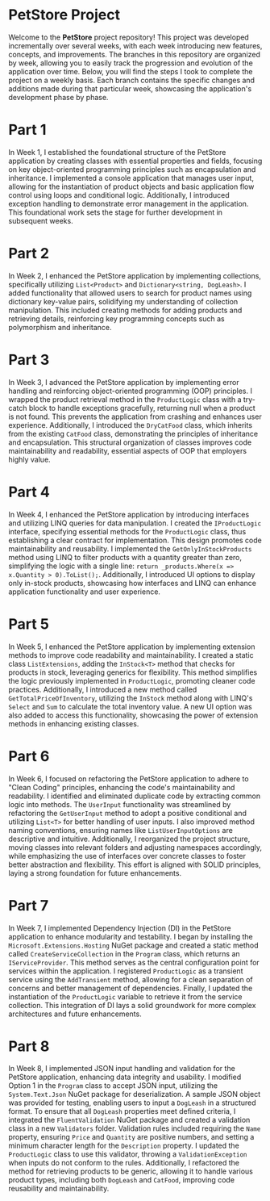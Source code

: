 # PetStore Project

Welcome to the **PetStore** project repository! This project was developed incrementally over several weeks, with each week introducing new features, concepts, and improvements. The branches in this repository are organized by week, allowing you to easily track the progression and evolution of the application over time. Below, you will find the steps I took to complete the project on a weekly basis. Each branch contains the specific changes and additions made during that particular week, showcasing the application's development phase by phase.

# Part 1

In Week 1, I established the foundational structure of the PetStore application by creating classes with essential properties and fields, focusing on key object-oriented programming principles such as encapsulation and inheritance. I implemented a console application that manages user input, allowing for the instantiation of product objects and basic application flow control using loops and conditional logic. Additionally, I introduced exception handling to demonstrate error management in the application. This foundational work sets the stage for further development in subsequent weeks.

# Part 2

In Week 2, I enhanced the PetStore application by implementing collections, specifically utilizing `List<Product>` and `Dictionary<string, DogLeash>`. I added functionality that allowed users to search for product names using dictionary key-value pairs, solidifying my understanding of collection manipulation. This included creating methods for adding products and retrieving details, reinforcing key programming concepts such as polymorphism and inheritance.

# Part 3

In Week 3, I advanced the PetStore application by implementing error handling and reinforcing object-oriented programming (OOP) principles. I wrapped the product retrieval method in the `ProductLogic` class with a try-catch block to handle exceptions gracefully, returning null when a product is not found. This prevents the application from crashing and enhances user experience. Additionally, I introduced the `DryCatFood` class, which inherits from the existing `CatFood` class, demonstrating the principles of inheritance and encapsulation. This structural organization of classes improves code maintainability and readability, essential aspects of OOP that employers highly value.

# Part 4

In Week 4, I enhanced the PetStore application by introducing interfaces and utilizing LINQ queries for data manipulation. I created the `IProductLogic` interface, specifying essential methods for the `ProductLogic` class, thus establishing a clear contract for implementation. This design promotes code maintainability and reusability. I implemented the `GetOnlyInStockProducts` method using LINQ to filter products with a quantity greater than zero, simplifying the logic with a single line: `return _products.Where(x => x.Quantity > 0).ToList();`. Additionally, I introduced UI options to display only in-stock products, showcasing how interfaces and LINQ can enhance application functionality and user experience.

# Part 5

In Week 5, I enhanced the PetStore application by implementing extension methods to improve code readability and maintainability. I created a static class `ListExtensions`, adding the `InStock<T>` method that checks for products in stock, leveraging generics for flexibility. This method simplifies the logic previously implemented in `ProductLogic`, promoting cleaner code practices. Additionally, I introduced a new method called `GetTotalPriceOfInventory`, utilizing the `InStock` method along with LINQ's `Select` and `Sum` to calculate the total inventory value. A new UI option was also added to access this functionality, showcasing the power of extension methods in enhancing existing classes.

# Part 6

In Week 6, I focused on refactoring the PetStore application to adhere to "Clean Coding" principles, enhancing the code's maintainability and readability. I identified and eliminated duplicate code by extracting common logic into methods. The `UserInput` functionality was streamlined by refactoring the `GetUserInput` method to adopt a positive conditional and utilizing `List<T>` for better handling of user inputs. I also improved method naming conventions, ensuring names like `ListUserInputOptions` are descriptive and intuitive. Additionally, I reorganized the project structure, moving classes into relevant folders and adjusting namespaces accordingly, while emphasizing the use of interfaces over concrete classes to foster better abstraction and flexibility. This effort is aligned with SOLID principles, laying a strong foundation for future enhancements.

# Part 7

In Week 7, I implemented Dependency Injection (DI) in the PetStore application to enhance modularity and testability. I began by installing the `Microsoft.Extensions.Hosting` NuGet package and created a static method called `CreateServiceCollection` in the `Program` class, which returns an `IServiceProvider`. This method serves as the central configuration point for services within the application. I registered `ProductLogic` as a transient service using the `AddTransient` method, allowing for a clean separation of concerns and better management of dependencies. Finally, I updated the instantiation of the `ProductLogic` variable to retrieve it from the service collection. This integration of DI lays a solid groundwork for more complex architectures and future enhancements.

# Part 8

In Week 8, I implemented JSON input handling and validation for the PetStore application, enhancing data integrity and usability. I modified Option 1 in the `Program` class to accept JSON input, utilizing the `System.Text.Json` NuGet package for deserialization. A sample JSON object was provided for testing, enabling users to input a `DogLeash` in a structured format. To ensure that all `DogLeash` properties meet defined criteria, I integrated the `FluentValidation` NuGet package and created a validation class in a new `Validators` folder. Validation rules included requiring the `Name` property, ensuring `Price` and `Quantity` are positive numbers, and setting a minimum character length for the `Description` property. I updated the `ProductLogic` class to use this validator, throwing a `ValidationException` when inputs do not conform to the rules. Additionally, I refactored the method for retrieving products to be generic, allowing it to handle various product types, including both `DogLeash` and `CatFood`, improving code reusability and maintainability.


